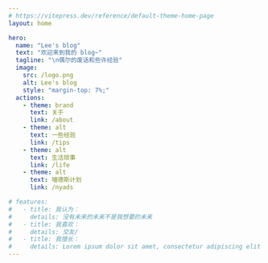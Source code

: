 ```yaml
---
# https://vitepress.dev/reference/default-theme-home-page
layout: home

hero:
  name: "Lee's blog"
  text: "欢迎来到我的 blog~"
  tagline: "\n偶尔的废话和些许经验"
  image:
    src: /logo.png
    alt: Lee's blog
    style: "margin-top: 7%;"
  actions:
    - theme: brand
      text: 关于
      link: /about
    - theme: alt
      text: 一些经验
      link: /tips
    - theme: alt
      text: 生活琐事
      link: /life
    - theme: alt
      text: 喵德斯计划
      link: /nyads

# features:
#   - title: 我认为：
#     details: 没有未来的未来不是我想要的未来
#   - title: 我喜欢：
#     details: 交友/
#   - title: 我擅长：
#     details: Lorem ipsum dolor sit amet, consectetur adipiscing elit
---
```

